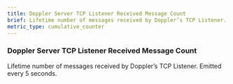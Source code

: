 ```yaml
---
title: Doppler Server TCP Listener Received Message Count
brief: Lifetime number of messages received by Doppler’s TCP Listener. Emitted every 5 seconds.
metric_type: cumulative_counter
---
```


### Doppler Server TCP Listener Received Message Count

Lifetime number of messages received by Doppler’s TCP Listener. Emitted every 5 seconds.